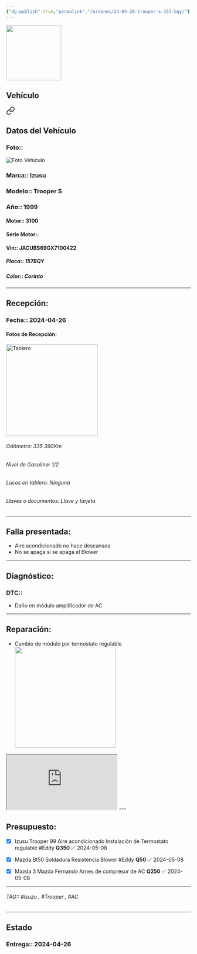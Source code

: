 ```yaml
---
{"dg-publish":true,"permalink":"/ordenes/24-04-26-trooper-s-157-bqy/"}
---
```


<img src="https://lh3.googleusercontent.com/d/137fl3TIZ0-PU8b-Pt0bsjclwHub_u78G" width="150">

## Vehículo

<div class="transclusion internal-embed is-loaded"><a class="markdown-embed-link" href="/vehiculos/isuzu/trooper-s-157-bqy/#datos-del-vehiculo" aria-label="Open link"><svg xmlns="http://www.w3.org/2000/svg" width="24" height="24" viewBox="0 0 24 24" fill="none" stroke="currentColor" stroke-width="2" stroke-linecap="round" stroke-linejoin="round" class="svg-icon lucide-link"><path d="M10 13a5 5 0 0 0 7.54.54l3-3a5 5 0 0 0-7.07-7.07l-1.72 1.71"></path><path d="M14 11a5 5 0 0 0-7.54-.54l-3 3a5 5 0 0 0 7.07 7.07l1.71-1.71"></path></svg></a><div class="markdown-embed">



## Datos del Vehículo 
### Foto:: 
<img src="https://lh3.googleusercontent.com/d/1TUb-cAtV4ra2jk9ylQ8HM2LLozogNdlJ" Alt="Foto Vehiculo">

### Marca:: Izusu 
### Modelo:: Trooper S
### Año:: 1999
#### Motor:: 3100
#### Serie Motor:: 
#### Vin:: JACUBS69GX7100422
##### Placa:: 157BQY
##### Color:: Corinto
---


</div></div>


## Recepción:
### Fecha:: 2024-04-26
#### Fotos de Recepción: 
<img src="https://lh3.googleusercontent.com/d/1TbDEquqco_km5j-aqi7zBPFIvqvyGVWG" width="250" Alt="Tablero">

###### Odómetro: 335 390Km
###### Nivel de Gasolina: 1/2
###### Luces en tablero: Ninguna 
###### Llaves o documentos: Llave y tarjeta 

---

## Falla presentada:
- Aire acondicionado no hace descansos 
- No se apaga si se apaga el Blower 


---

## Diagnóstico:
### DTC:: 

- Daño en módulo amplificador de AC

---
## Reparación:
- Cambio de módulo por termostato regulable
	<img src="https://lh3.googleusercontent.com/d/1TcZl_oIoagdmpp_LI6LZT8AwFYgVzYVQ" width="275">

<iframe src="https://drive.google.com/file/d/1Tg7z80Bua2Ys9-uVzr3Ui8p7CAAm55B_/preview" allow="autoplay"></iframe>
---

## Presupuesto:

- [x] Izusu Trooper 99
	Aire acondicionado
	Instalación de Termostato regulable
	#Eddy
	**Q350** ✅ 2024-05-08
- [x] Mazda Bt50
	Soldadura Resistencia Blower
	#Eddy
	**Q50** ✅ 2024-05-08
- [x] Mazda 3
	Mazda Fernando
	Arnes de compresor de AC
	**Q250** ✅ 2024-05-08


---

###### TAG:: #Isuzu , #Trooper , #AC 

---

## Estado

### Entrega:: 2024-04-26


